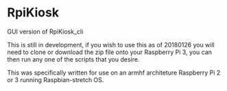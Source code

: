 # RpiKiosk
GUI version of RpiKiosk_cli

This is still in development, if you wish to use this as of 20180126 you will need to clone or download the zip file onto your Raspberry Pi 3, you can then run any one of the scripts that you desire.

This was specifically written for use on an armhf architeture Raspberry Pi 2 or 3 running Raspbian-stretch OS.
